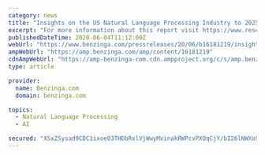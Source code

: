 ```yaml
---
category: news
title: "Insights on the US Natural Language Processing Industry to 2025 - Featuring Google, IBM & Microsoft Among Others - ResearchAndMarkets.com"
excerpt: "For more information about this report visit https://www.researchandmarkets.com/r/mhxd97"
publishedDateTime: 2020-06-04T11:12:00Z
webUrl: "https://www.benzinga.com/pressreleases/20/06/b16181219/insights-on-the-us-natural-language-processing-industry-to-2025-featuring-google-ibm-microsoft-amo"
ampWebUrl: "https://amp.benzinga.com/amp/content/16181219"
cdnAmpWebUrl: "https://amp-benzinga-com.cdn.ampproject.org/c/s/amp.benzinga.com/amp/content/16181219"
type: article

provider:
  name: Benzinga.com
  domain: benzinga.com

topics:
  - Natural Language Processing
  - AI

secured: "XSxZSysad9CDC1ixoe03THDbRxlVjWwyMvinakRWPcvPXOqCjY/bI26lNWXoSktBvz+Va+3nmdXWBzpGQHjrtj29Aj33cy5fAJOlvUOKvpqeKWtqNs5kEAhOuWKbv9035J89QCB9/Y74gmCy0vzKm+t5EZLcCQA9MgqEC3jmhlrHFLjNVvjtDW/1KtAqNAzoCVoKtz9cfm7juEIPPZzeVQ4TU4dx0XzJ+/V/7PSt3BcaWI/5GILfI7czlmQg02ktFbABdJRKZc46Oiep6RY+3OA+5DbEwATYsKLB2vjrz54enMsUT+z1xl6jXjpZ/usJzQTFjZ+aI/+E0zDWw8tL/g==;IgkuS11qsJzfLOV8ZdqJqA=="
---
```


